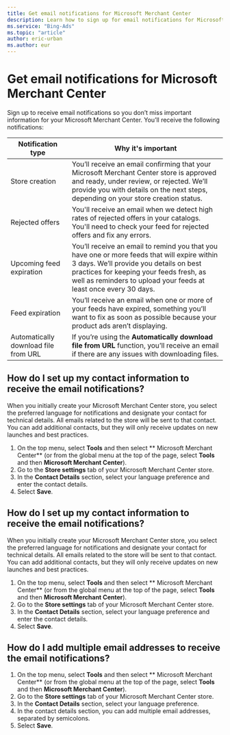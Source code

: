```yaml
---
title: Get email notifications for Microsoft Merchant Center
description: Learn how to sign up for email notifications for Microsoft Merchant Center.
ms.service: "Bing-Ads"
ms.topic: "article"
author: eric-urban
ms.author: eur
---
```


# Get email notifications for Microsoft Merchant Center

Sign up to receive email notifications so you don’t miss important information for your Microsoft Merchant Center. You’ll receive the following notifications:

|Notification type|Why it's important|
|---|---|
|Store creation|You’ll receive an email confirming that your Microsoft Merchant Center store is approved and ready, under review, or rejected. We’ll provide you with details on the next steps, depending on your store creation status.|
|Rejected offers|You'll receive an email when we detect high rates of rejected offers in your catalogs. You'll need to check your feed for rejected offers and fix any errors.|
|Upcoming feed expiration|You’ll receive an email to remind you that you have one or more feeds that will expire within 3 days. We’ll provide you details on best practices for keeping your feeds fresh, as well as reminders to upload your feeds at least once every 30 days.|
|Feed expiration|You’ll receive an email when one or more of your feeds have expired, something you’ll want to fix as soon as possible because your product ads aren’t displaying.|
|Automatically download file from URL|If you’re using the **Automatically download file from URL** function, you’ll receive an email if there are any issues with downloading files.|

## How do I set up my contact information to receive the email notifications?

When you initially create your Microsoft Merchant Center store, you select the preferred language for notifications and designate your contact for technical details. All emails related to the store will be sent to that contact. You can add additional contacts, but they will only receive updates on new launches and best practices.

1. On the top menu, select **Tools** and then select ** Microsoft Merchant Center**  (or from the global menu at the top of the page, select **Tools** and then **Microsoft Merchant Center**).
1. Go to the **Store settings** tab of your Microsoft Merchant Center store.
1. In the **Contact Details** section, select your language preference and enter the contact details.
1. Select **Save**.

## How do I set up my contact information to receive the email notifications?
When you initially create your Microsoft Merchant Center store, you select the preferred language for notifications and designate your contact for technical details. All emails related to the store will be sent to that contact. You can add additional contacts, but they will only receive updates on new launches and best practices.

1. On the top menu, select **Tools** and then select ** Microsoft Merchant Center**  (or from the global menu at the top of the page, select **Tools** and then **Microsoft Merchant Center**).
1. Go to the **Store settings** tab of your Microsoft Merchant Center store.
1. In the **Contact Details** section, select your language preference and enter the contact details.
1. Select **Save**.

## How do I add multiple email addresses to receive the email notifications?
1. On the top menu, select **Tools** and then select ** Microsoft Merchant Center**  (or from the global menu at the top of the page, select **Tools** and then **Microsoft Merchant Center**).
1. Go to the **Store settings** tab of your Microsoft Merchant Center store.
1. In the **Contact Details** section, select your language preference.
1. In the contact details section, you can add multiple email addresses, separated by semicolons.
1. Select **Save**.


